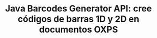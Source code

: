 ---
############################# Static ############################
layout: "auto-gen-gist"
draft: false
path: "es/assembly/java/barcode//oxps/"
otherformats: PDF HTML XPS TIFF MHTML TXT XAML EPUB SVG PS PCL XML MD EML EMLX MSG 

############################# Head ############################
head_title: "API de Java para generar documentos de imágenes de código de barras y mensajes de correo electrónico"
head_description: "GroupDocs.Assembly Java API permite a los programadores crear y agregar códigos de barras en documentos (PDF, DOC, DOCX, RTF, XLSX, CSV, PPTX) y mensajes de correo electrónico (EML EMLX MSG)."

############################# Header ############################
title: "Java Barcodes Generator API: cree códigos de barras 1D y 2D en documentos OXPS"
description: "GroupDocs.Assembly Java API permite generar y agregar imágenes de código de barras 1D y 2D dentro de mensajes PDF HTML, XPS, PS, TXT, EPUB, PCL, SVG, documentos y correos electrónicos (EML, EMLX, MSG)."

######################### Download Button #######################
button:
    enable: true

############################# About ############################
about:
    enable: true
    title: "¿Cómo generar e insertar códigos de barras en documentos y correos electrónicos?"
    content: |
       Los códigos de barras se están volviendo populares y se usan en todas partes en estos días. Comenzó a aparecer en las tiendas de abarrotes a mediados de la década de 1970 y hoy se puede encontrar en libros, boletos, hospitales para rastrear medicamentos, tiendas de autopartes y muchos más. Esta página web explicará cómo crear y agregar dinámicamente imágenes de códigos de barras dentro de documentos y correos electrónicos en aplicaciones Java. GroupDocs.Assembly para Java es una API muy útil que ayuda a los desarrolladores de software a crear potentes aplicaciones de generación de informes y automatización de documentos. Brinda soporte para manejar muchos formatos de documentos populares como PDF, HTML, XPS, Microsoft Office Word, hojas de cálculo de Excel, presentaciones de PowerPoint, correo electrónico de Outlook y muchos más. La API de Java facilita la creación e inserción de imágenes de códigos de barras en documentos y mensajes de correo electrónico con solo un par de líneas de código. También admite la modificación de las propiedades de la imagen del código de barras, como escalar la imagen del código de barras, alterar los colores del frente y del fondo, cambiar la resolución de la imagen del código de barras, la ubicación del texto del código de barras, cambiar las fuentes y más. 

############################# content ############################
steps:
    enable: true
    block:
    - title_left: "Cree códigos de barras en OXPS documentos a través de Java"
      content_left: |
       GroupDocs.Assembly Java ha incluido una funcionalidad completa para insertar y editar códigos de barras dentro de documentos OXPS. El siguiente ejemplo de código Java demuestra cómo crear y usar imágenes de código de barras dentro de un documento OXPS con solo un par de líneas de código. 

      title_right: "¿Cómo agregar códigos de barras en archivos OXPS?"
      content_right: |
       * Cree una instancia de [DocumentAssembler](https://apireference.groupdocs.com/assembly/java/com.groupdocs.assembly/DocumentAssembler)
       * Crear objeto de fuente de datos de muestra
       * Llame a [AssembleDocument](https://apireference.groupdocs.com/assembly/java/com.groupdocs.assembly/DocumentAssembler#assembleDocument-java.io.InputStream-java.io.OutputStream-com.groupdocs.assembly.DataSourceInfo...-) método con los siguientes parámetros
          * Stream para leer un documento de plantilla.
          * Stream para escribir el documento resultante.
          * Opciones de carga y guardado de documentos.
          * Detalles Información sobre los objetos de origen de datos que se utilizarán.

      gisthash: "ebb6d8215f329f457f843e9a9fc48c9c"
      gistfile: "generate_barcodes_in_presentations.java"     

    - title_left: "Requisitos del sistema"
      content_left: |
        Las API de GroupDocs.Assembly Java son compatibles con todas las principales plataformas y sistemas operativos. Puede generar documentos en Microsoft Word, Excel, PowerPoint, Outlook, OpenOffice y más de 50 formatos. Para obtener una guía completa de requisitos del sistema, visite [requisitos del sistema](https://docs.groupdocs.com/assembly/java/system-requirements/) Antes de ejecutar el código a continuación, asegúrese de tener los siguientes requisitos previos instalados en su sistema:
         * Sistemas Operativos: Microsoft Windows, Linux, Mac OS
         * Compatibilidad con versiones de Java: J2SE 7.0 (1.7), J2SE 8.0 (1.8) o superior
         * Obtenga la última versión de las API Java de GroupDocs.Assembly de [Maven](https://mvnrepository.com/artifact/com.groupdocs/groupdocs-assembly/)
        
      title_right: "Por qué usar GroupDocs.Assembly"
      content_right: |
        * Cree documentos personalizados a partir de plantillas.
        * Adjunte dinámicamente archivos adjuntos de correo electrónico.
        * No se requiere software adicional para crear y automatizar documentos.
        * Genera un documento de salida basado en la fuente de datos.
        * Insertar dinámicamente el contenido del documento en el informe
        * Aplicar fórmula durante el montaje de la hoja de cálculo.
        * Proporciona soporte para múltiples formatos de datos
        * Soporte de operaciones de datos secuenciales.

demos:
    enable: true
        

more_formats:
    enable: true


back_to_top:
    enable: true
---